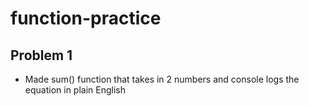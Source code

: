# function-practice
## Problem 1
- Made sum() function that takes in 2 numbers and console logs the equation in plain English
